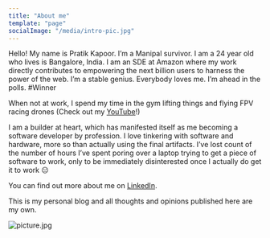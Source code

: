 ```yaml
---
title: "About me"
template: "page"
socialImage: "/media/intro-pic.jpg"
---
```


Hello! My name is Pratik Kapoor. I’m a Manipal survivor. I am a 24 year old who lives is Bangalore, India. I am an SDE at Amazon where my work directly contributes to empowering the next billion users to harness the power of the web. I’m a stable genius. Everybody loves me. I’m ahead in the polls. #Winner

When not at work, I spend my time in the gym lifting things and flying FPV racing drones (Check out my [YouTube](https://www.youtube.com/channel/UCS0ZdfLDZQZPToWw3_Urj5A)!)

I am a builder at heart, which has manifested itself as me becoming a software developer by profession. I love tinkering with software and hardware, more so than actually using the final artifacts. I’ve lost count of the number of hours I’ve spent poring over a laptop trying to get a piece of software to work, only to be immediately disinterested once I actually do get it to work 😐

You can find out more about me on [LinkedIn](https://www.linkedin.com/in/pratik-kapoor-ab636687/).

This is my personal blog and all thoughts and opinions published here are my own.

![picture.jpg](/media/intro-pic.jpg)

